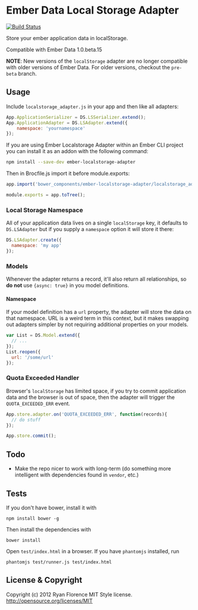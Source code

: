 Ember Data Local Storage Adapter
================================

[![Build
Status](https://travis-ci.org/kurko/ember-localstorage-adapter.svg?branch=master)](https://travis-ci.org/kurko/ember-localstorage-adapter)

Store your ember application data in localStorage.

Compatible with Ember Data 1.0.beta.15

**NOTE**: New versions of the `localStorage` adapter are no longer compatible
with older versions of Ember Data. For older versions, checkout the `pre-beta`
branch.

Usage
-----

Include `localstorage_adapter.js` in your app and then like all adapters:

```js
App.ApplicationSerializer = DS.LSSerializer.extend();
App.ApplicationAdapter = DS.LSAdapter.extend({
    namespace: 'yournamespace'
});
```

If you are using Ember Localstorage Adapter within an Ember CLI project you can install it as an addon with the following command:

```sh
npm install --save-dev ember-localstorage-adapter
```

Then in Brocfile.js import it before module.exports:

```js
app.import('bower_components/ember-localstorage-adapter/localstorage_adapter.js');

module.exports = app.toTree();
```

### Local Storage Namespace

All of your application data lives on a single `localStorage` key, it defaults to `DS.LSAdapter` but if you supply a `namespace` option it will store it there:

```js
DS.LSAdapter.create({
  namespace: 'my app'
});
```

### Models

Whenever the adapter returns a record, it'll also return all
relationships, so __do not__ use `{async: true}` in you model definitions.

#### Namespace

If your model definition has a `url` property, the adapter will store the data on that namespace. URL is a weird term in this context, but it makes swapping out adapters simpler by not requiring additional properties on your models.

```js
var List = DS.Model.extend({
  // ...
});
List.reopen({
  url: '/some/url'
});
```

### Quota Exceeded Handler

Browser's `localStorage` has limited space, if you try to commit application data and the browser is out of space, then the adapter will trigger the `QUOTA_EXCEEDED_ERR` event.

```js
App.store.adapter.on('QUOTA_EXCEEDED_ERR', function(records){
  // do stuff
});

App.store.commit();
```

Todo
----

- Make the repo nicer to work with long-term (do something more intelligent with dependencies found in `vendor`, etc.)

Tests
-----

If you don't have bower, install it with

    npm install bower -g

Then install the dependencies with

    bower install

Open `test/index.html` in a browser. If you have `phantomjs` installed,
run

    phantomjs test/runner.js test/index.html

License & Copyright
-------------------

Copyright (c) 2012 Ryan Florence
MIT Style license. http://opensource.org/licenses/MIT
